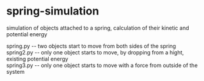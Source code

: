 # spring-simulation
simulation of objects attached to a spring, calculation of their kinetic and potential energy 

spring.py -- two objects start to move from both sides of the spring \
spring2.py -- only one object starts to move, by dropping from a hight, existing potential energy \
spring3.py -- only one object starts to move with a force from outside of the system 
